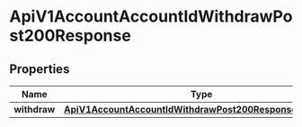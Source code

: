 

# ApiV1AccountAccountIdWithdrawPost200Response


## Properties

| Name | Type | Description | Notes |
|------------ | ------------- | ------------- | -------------|
|**withdraw** | [**ApiV1AccountAccountIdWithdrawPost200ResponseWithdraw**](ApiV1AccountAccountIdWithdrawPost200ResponseWithdraw.md) |  |  [optional] |



